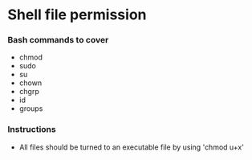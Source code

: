 # Shell file permission


### Bash commands to cover
-	chmod
-	sudo
-	su
-	chown
-	chgrp
-	id
-	groups

### Instructions

- All files should be turned to an executable file by using 'chmod u+x'
